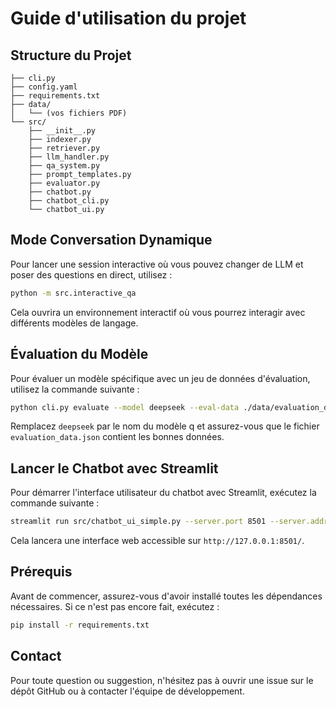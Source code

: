 # Guide d'utilisation du projet

## Structure du Projet

```
├── cli.py
├── config.yaml
├── requirements.txt
├── data/
│   └── (vos fichiers PDF)
└── src/
    ├── __init__.py
    ├── indexer.py
    ├── retriever.py
    ├── llm_handler.py
    ├── qa_system.py
    ├── prompt_templates.py
    ├── evaluator.py
    ├── chatbot.py
    ├── chatbot_cli.py
    └── chatbot_ui.py
```

## Mode Conversation Dynamique
Pour lancer une session interactive où vous pouvez changer de LLM et poser des questions en direct, utilisez :

```bash
python -m src.interactive_qa
```

Cela ouvrira un environnement interactif où vous pourrez interagir avec différents modèles de langage.

## Évaluation du Modèle
Pour évaluer un modèle spécifique avec un jeu de données d'évaluation, utilisez la commande suivante :

```bash
python cli.py evaluate --model deepseek --eval-data ./data/evaluation_data.json
```

Remplacez `deepseek` par le nom du modèle q et assurez-vous que le fichier `evaluation_data.json` contient les bonnes données.

## Lancer le Chatbot avec Streamlit
Pour démarrer l'interface utilisateur du chatbot avec Streamlit, exécutez la commande suivante :

```bash
streamlit run src/chatbot_ui_simple.py --server.port 8501 --server.address 127.0.0.1
```

Cela lancera une interface web accessible sur `http://127.0.0.1:8501/`.

## Prérequis
Avant de commencer, assurez-vous d'avoir installé toutes les dépendances nécessaires. Si ce n'est pas encore fait, exécutez :

```bash
pip install -r requirements.txt
```

## Contact
Pour toute question ou suggestion, n'hésitez pas à ouvrir une issue sur le dépôt GitHub ou à contacter l'équipe de développement.

